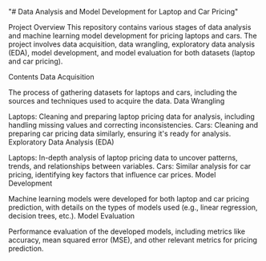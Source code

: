 "# Data Analysis and Model Development for Laptop and Car Pricing"

Project Overview
This repository contains various stages of data analysis and machine learning model development for pricing laptops and cars. The project involves data acquisition, data wrangling, exploratory data analysis (EDA), model development, and model evaluation for both datasets (laptop and car pricing).

Contents
Data Acquisition

The process of gathering datasets for laptops and cars, including the sources and techniques used to acquire the data.
Data Wrangling

Laptops:
Cleaning and preparing laptop pricing data for analysis, including handling missing values and correcting inconsistencies.
Cars:
Cleaning and preparing car pricing data similarly, ensuring it's ready for analysis.
Exploratory Data Analysis (EDA)

Laptops:
In-depth analysis of laptop pricing data to uncover patterns, trends, and relationships between variables.
Cars:
Similar analysis for car pricing, identifying key factors that influence car prices.
Model Development

Machine learning models were developed for both laptop and car pricing prediction, with details on the types of models used (e.g., linear regression, decision trees, etc.).
Model Evaluation

Performance evaluation of the developed models, including metrics like accuracy, mean squared error (MSE), and other relevant metrics for pricing prediction.
